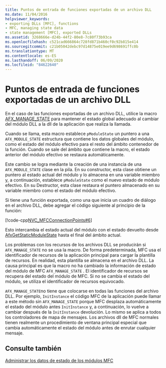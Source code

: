 ```yaml
---
title: Puntos de entrada de funciones exportadas de un archivo DLL
ms.date: 11/04/2016
helpviewer_keywords:
- exporting DLLs [MFC], functions
- MFC, managing state data
- state management [MFC], exported DLLs
ms.assetid: 3268666e-d24b-44f2-80e8-7c80f73b93ca
ms.openlocfilehash: c521cad666864c728fd871b460cf0c92b815e414
ms.sourcegitcommit: c21b05042debc97d14875e019ee9d698691ffc0b
ms.translationtype: MT
ms.contentlocale: es-ES
ms.lasthandoff: 06/09/2020
ms.locfileid: "84622640"
---
```

# <a name="exported-dll-function-entry-points"></a>Puntos de entrada de funciones exportadas de un archivo DLL

En el caso de las funciones exportadas de un archivo DLL, utilice la macro [AFX_MANAGE_STATE](reference/extension-dll-macros.md#afx_manage_state) para mantener el estado global adecuado al cambiar del módulo DLL a la dll de la aplicación que realiza la llamada.

Cuando se llama, esta macro establece `pModuleState` un puntero a una `AFX_MODULE_STATE` estructura que contiene los datos globales del módulo, como el estado del módulo efectivo para el resto del ámbito contenedor de la función. Cuando se sale del ámbito que contiene la macro, el estado anterior del módulo efectivo se restaura automáticamente.

Este cambio se logra mediante la creación de una instancia de una `AFX_MODULE_STATE` clase en la pila. En su constructor, esta clase obtiene un puntero al estado actual del módulo y lo almacena en una variable miembro y, a continuación, establece `pModuleState` como el nuevo estado de módulo efectivo. En su Destructor, esta clase restaura el puntero almacenado en su variable miembro como el estado del módulo efectivo.

Si tiene una función exportada, como una que inicia un cuadro de diálogo en el archivo DLL, debe agregar el código siguiente al principio de la función:

[!code-cpp[NVC_MFCConnectionPoints#6](codesnippet/cpp/exported-dll-function-entry-points_1.cpp)]

Esto intercambia el estado actual del módulo con el estado devuelto desde [AfxGetStaticModuleState](reference/extension-dll-macros.md#afxgetstaticmodulestate) hasta el final del ámbito actual.

Los problemas con los recursos de los archivos DLL se producirán si `AFX_MANAGE_STATE` no se usa la macro. De forma predeterminada, MFC usa el identificador de recursos de la aplicación principal para cargar la plantilla de recursos. En realidad, esta plantilla se almacena en el archivo DLL. La causa principal es que la macro no ha cambiado la información de estado del módulo de MFC `AFX_MANAGE_STATE` . El identificador de recursos se recupera del estado del módulo de MFC. Si no se cambia el estado del módulo, se utiliza el identificador de recursos equivocado.

`AFX_MANAGE_STATE`no tiene que colocarse en todas las funciones del archivo DLL. Por ejemplo, `InitInstance` el código MFC de la aplicación puede llamar a este método sin `AFX_MANAGE_STATE` porque MFC desplaza automáticamente el estado del módulo antes `InitInstance` y, a continuación, lo vuelve a cambiar después de la `InitInstance` devolución. Lo mismo se aplica a todos los controladores de mapa de mensajes. Los archivos dll de MFC normales tienen realmente un procedimiento de ventana principal especial que cambia automáticamente el estado del módulo antes de enrutar cualquier mensaje.

## <a name="see-also"></a>Consulte también

[Administrar los datos de estado de los módulos MFC](managing-the-state-data-of-mfc-modules.md)
